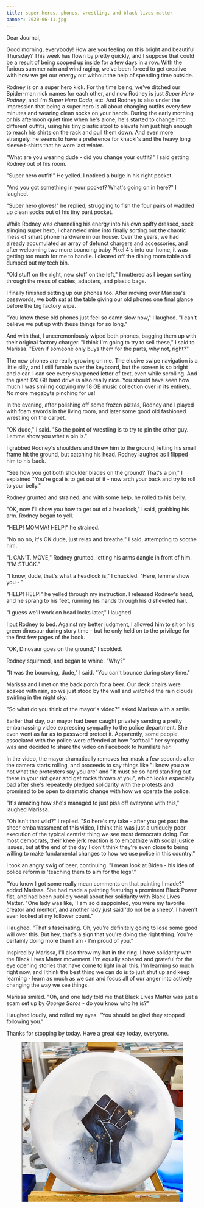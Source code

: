 ```yaml
---
title: super heros, phones, wrestling, and black lives matter
banner: 2020-06-11.jpg
---
```


Dear Journal,

Good morning, everybody!  How are you feeling on this bright and
beautiful Thursday?  This week has flown by pretty quickly, and I
suppose that could be a result of being cooped up inside for a few
days in a row.  With the furious summer rain and wind raging, we've
been forced to get creative with how we get our energy out without the
help of spending time outside.

Rodney is on a super hero kick.  For the time being, we've ditched our
Spider-man nick names for each other, and now Rodney is just _Super
Hero Rodney_, and I'm _Super Hero Dada_, etc.  And Rodney is also
under the impression that being a super hero is all about changing
outfits every few minutes and wearing clean socks on your hands.
During the early morning or his afternoon quiet time when he's alone,
he's started to change into different outfits, using his tiny plastic
stool to elevate him just high enough to reach his shirts on the rack
and pull them down.  And even more strangely, he seems to have a
preference for khacki's and the heavy long sleeve t-shirts that he
wore last winter.

"What are you wearing dude - did you change your outfit?" I said
getting Rodney out of his room.

"Super hero outfit!" He yelled.  I noticed a bulge in his right
pocket.

"And you got something in your pocket?  What's going on in here?" I
laughed.

"Super hero gloves!" he replied, struggling to fish the four pairs of
wadded up clean socks out of his tiny pant pocket.

While Rodney was channeling his energy into his own spiffy dressed,
sock slinging super hero, I channeled mine into finally sorting out
the chaotic mess of smart phone hardware in our house.  Over the
years, we had already accumulated an array of defunct chargers and
accessories, and after welcoming two more bouncing baby Pixel 4's into
our home, it was getting too much for me to handle.  I cleared off the
dining room table and dumped out my tech bin.

"Old stuff on the right, new stuff on the left," I muttered as I began
sorting through the mess of cables, adapters, and plastic bags.

I finally finished setting up our phones too.  After moving over
Marissa's passwords, we both sat at the table giving our old phones
one final glance before the big factory wipe.

"You know these old phones just feel so damn slow now," I laughed.  "I
can't believe we put up with these things for so long."

And with that, I unceremoniously wiped both phones, bagging them up
with their original factory charger.  "I think I'm going to try to
sell these," I said to Marissa.  "Even if someone only buys them for
the parts, why not, right?"

The new phones are really growing on me.  The elusive swipe navigation
is a little silly, and I still fumble over the keyboard, but the
screen is so bright and clear.  I can see every sharpened letter of
text, even while scrolling.  And the giant 120 GB hard drive is also
really nice.  You should have seen how much I was smiling copying my
18 GB music collection over in its entirety.  No more megabyte
pinching for us!

In the evening, after polishing off some frozen pizzas, Rodney and I
played with foam swords in the living room, and later some good old
fashioned wrestling on the carpet.

"OK dude," I said.  "So the point of wrestling is to try to pin the
other guy.  Lemme show you what a pin is."

I grabbed Rodney's shoulders and threw him to the ground, letting his
small frame hit the ground, but catching his head.  Rodney laughed as
I flipped him to his back.

"See how you got both shoulder blades on the ground?  That's a pin," I
explained "You're goal is to get out of it - now arch your back and
try to roll to your belly."

Rodney grunted and strained, and with some help, he rolled to his
belly.

"OK, now I'll show you how to get out of a headlock," I said, grabbing
his arm.  Rodney began to yell.

"HELP!  MOMMA!  HELP!" he strained.

"No no no, it's OK dude, just relax and breathe," I said, attempting
to soothe him.

"I.  CAN'T.  MOVE," Rodney grunted, letting his arms dangle in front
of him.  "I'M STUCK."

"I know, dude, that's what a headlock is," I chuckled.  "Here, lemme
show you - "

"HELP!  HELP!" he yelled through my instruction.  I released Rodney's
head, and he sprang to his feet, running his hands through his
disheveled hair.

"I guess we'll work on head locks later," I laughed.

I put Rodney to bed.  Against my better judgment, I allowed him to sit
on his green dinosaur during story time - but he only held on to the
privilege for the first few pages of the book.

"OK, Dinosaur goes on the ground," I scolded.

Rodney squirmed, and began to whine.  "Why?"

"It was the bouncing, dude," I said.  "You can't bounce during story
time."

Marissa and I met on the back porch for a beer.  Our deck chairs were
soaked with rain, so we just stood by the wall and watched the rain
clouds swirling in the night sky.

"So what do you think of the mayor's video?" asked Marissa with a
smile.

Earlier that day, our mayor had been caught privately sending a pretty
embarrassing video expressing sympathy to the police department.  She
even went as far as to password protect it.  Apparently, some people
associated with the police were offended at how "softball" her
sympathy was and decided to share the video on Facebook to humiliate
her.

In the video, the mayor dramatically removes her mask a few seconds
after the camera starts rolling, and proceeds to say things like "I
know you are not what the protesters say you are" and "It must be so
hard standing out there in your riot gear and get rocks thrown at
you", which looks especially bad after she's repeatedly pledged
solidarity with the protests and promised to be open to dramatic
change with how we operate the police.

"It's amazing how she's managed to just piss off everyone with this,"
laughed Marissa.

"Oh isn't that wild?" I replied.  "So here's my take - after you get
past the sheer embarrassment of this video, I think this was just a
uniquely poor execution of the typical centrist thing we see most
democrats doing.  For most democrats, their knee jerk reaction is to
empathize with social justice issues, but at the end of the day I
don't think they're even close to being willing to make fundamental
changes to how we use police in this country."

I took an angry swig of beer, continuing.  "I mean look at Biden - his
idea of police reform is 'teaching them to aim for the legs'."

"You know I got some really mean comments on that painting I made?"
added Marissa.  She had made a painting featuring a prominent Black
Power fist, and had been publicly vocal about her solidarity with
Black Lives Matter.  "One lady was like, 'I am so disappointed, you
were my favorite creator and mentor', and another lady just said 'do
not be a sheep'.  I haven't even looked at my follower count."

I laughed.  "That's fascinating.  Oh, you're definitely going to lose
some good will over this.  But hey, that's a sign that you're doing
the right thing.  You're certainly doing more than I am - I'm proud of
you."

Inspired by Marissa, I'll also throw my hat in the ring.  I have
solidarity with the Black Lives Matter movement.  I'm equally sobered
and grateful for the eye opening stories that have come to light in
all this.  I'm learning so much right now, and I think the best thing
we can do is to just shut up and keep learning - learn as much as we
can and focus all of our anger into actively changing the way we see
things.

Marissa smiled.  "Oh, and one lady told me that Black Lives Matter was
just a scam set up by _George Soros_ - do you know who he is?"

I laughed loudly, and rolled my eyes.  "You should be glad they
stopped following you."

Thanks for stopping by today.  Have a great day today, everyone.

<figure>
  <a href="/images/rest-in-power.png">
    <img alt="rest in power" src="/images/rest-in-power.png"/>
  </a>
</figure>
